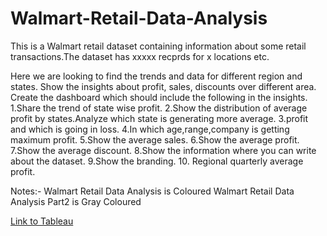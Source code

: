 # Walmart-Retail-Data-Analysis

This is a Walmart retail dataset containing information about some retail transactions.The dataset has xxxxx recprds for x locations etc.

Here we are looking to find the trends and data for different region and states. Show the insights about profit, sales, discounts over different area. 
Create the dashboard which should include the following in the insights.
1.Share the trend of state wise profit.
2.Show the distribution of average profit by states.Analyze which state is generating more average.
3.profit and which is going in loss.
4.In which age,range,company is getting maximum profit.
5.Show the average sales.
6.Show the average profit.
7.Show the average discount.
8.Show the information where you can write about the dataset.
9.Show the branding.
10. Regional quarterly average profit.

Notes:-
Walmart Retail Data Analysis is Coloured
Walmart Retail Data Analysis Part2 is Gray Coloured

[Link to Tableau](https://public.tableau.com/app/profile/sajal.jain4190/viz/WalmartRentalDataAnalysis/Dashboard1)
